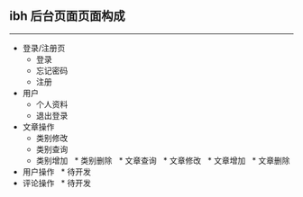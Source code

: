 ## ibh 后台页面页面构成
****
* 登录/注册页
    * 登录
    * 忘记密码
    * 注册
* 用户
    * 个人资料
    * 退出登录
* 文章操作
    * 类别修改
    * 类别查询
    * 类别增加
    * 类别删除
    * 文章查询
    * 文章修改
    * 文章增加
    * 文章删除
* 用户操作
    * 待开发
* 评论操作
    * 待开发
